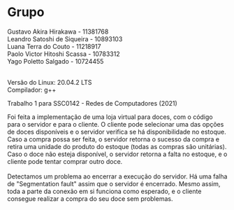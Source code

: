 # Grupo

Gustavo Akira Hirakawa - 11381768 <br>
Leandro Satoshi de Siqueira - 10893103 <br>
Luana Terra do Couto - 11218917 <br>
Paolo Victor Hitoshi Scassa - 10783312 <br>
Yago Poletto Salgado - 10724455<br><br>

Versão do Linux: 20.04.2 LTS<br>
Compilador: g++<br>

Trabalho 1 para SSC0142 - Redes de Computadores (2021)<br>

Foi feita a implementação de uma loja virtual para doces, com o código para o servidor e para o cliente. O cliente pode selecionar uma das opções de doces disponíveis e o servidor verifica se há disponibilidade no estoque. Caso a compra possa ser feita, o servidor retorna o sucesso da compra e retira uma unidade do produto do estoque (todas as compras são unitárias). Caso o doce não esteja disponível, o servidor retorna a falta no estoque, e o cliente pode tentar comprar outro doce.<br><br>
Detectamos um problema ao encerrar a execução do servidor. Há uma falha de "Segmentation fault" assim que o servidor é encerrado. Mesmo assim, toda a parte da conexão em si funciona como esperado, e o cliente consegue realizar a compra do seu doce sem problemas.
